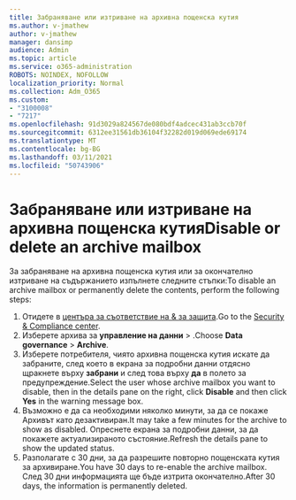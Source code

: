```yaml
---
title: Забраняване или изтриване на архивна пощенска кутия
ms.author: v-jmathew
author: v-jmathew
manager: dansimp
audience: Admin
ms.topic: article
ms.service: o365-administration
ROBOTS: NOINDEX, NOFOLLOW
localization_priority: Normal
ms.collection: Adm_O365
ms.custom:
- "3100008"
- "7217"
ms.openlocfilehash: 91d3029a824567de080bdf4adcec431ab3ccb70f
ms.sourcegitcommit: 6312ee31561db36104f32282d019d069ede69174
ms.translationtype: MT
ms.contentlocale: bg-BG
ms.lasthandoff: 03/11/2021
ms.locfileid: "50743906"
---
```

# <a name="disable-or-delete-an-archive-mailbox"></a><span data-ttu-id="190a1-102">Забраняване или изтриване на архивна пощенска кутия</span><span class="sxs-lookup"><span data-stu-id="190a1-102">Disable or delete an archive mailbox</span></span>

<span data-ttu-id="190a1-103">За забраняване на архивна пощенска кутия или за окончателно изтриване на съдържанието изпълнете следните стъпки:</span><span class="sxs-lookup"><span data-stu-id="190a1-103">To disable an archive mailbox or permanently delete the contents, perform the following steps:</span></span>

1. <span data-ttu-id="190a1-104">Отидете в [центъра за съответствие на & за защита]( https://go.microsoft.com/fwlink/p/?linkid=2077143).</span><span class="sxs-lookup"><span data-stu-id="190a1-104">Go to the [Security & Compliance center]( https://go.microsoft.com/fwlink/p/?linkid=2077143).</span></span>
2. <span data-ttu-id="190a1-105">Изберете архива за **управление на данни**  >  .</span><span class="sxs-lookup"><span data-stu-id="190a1-105">Choose **Data governance** > **Archive**.</span></span>
3. <span data-ttu-id="190a1-106">Изберете потребителя, чиято архивна пощенска кутия искате да забраните, след което в екрана за подробни данни отдясно щракнете върху **забрани** и след това върху **да** в полето за предупреждение.</span><span class="sxs-lookup"><span data-stu-id="190a1-106">Select the user whose archive mailbox you want to disable, then in the details pane on the right, click **Disable** and then click **Yes** in the warning message box.</span></span>
4. <span data-ttu-id="190a1-107">Възможно е да са необходими няколко минути, за да се покаже Архивът като дезактивиран.</span><span class="sxs-lookup"><span data-stu-id="190a1-107">It may take a few minutes for the archive to show as disabled.</span></span> <span data-ttu-id="190a1-108">Опреснете екрана за подробни данни, за да покажете актуализираното състояние.</span><span class="sxs-lookup"><span data-stu-id="190a1-108">Refresh the details pane to show the updated status.</span></span>
5. <span data-ttu-id="190a1-109">Разполагате с 30 дни, за да разрешите повторно пощенската кутия за архивиране.</span><span class="sxs-lookup"><span data-stu-id="190a1-109">You have 30 days to re-enable the archive mailbox.</span></span> <span data-ttu-id="190a1-110">След 30 дни информацията ще бъде изтрита окончателно.</span><span class="sxs-lookup"><span data-stu-id="190a1-110">After 30 days, the information is permanently deleted.</span></span>
